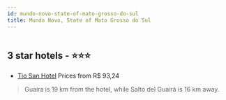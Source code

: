 ```yaml
---
id: mundo-novo-state-of-mato-grosso-do-sul
title: Mundo Novo, State of Mato Grosso do Sul
---
```


<center><img src="https://static.hotelurbano.com/reservas/prod0/10/10037/5b22d5fd43636_tio-sam-hotel.jpg" alt="" /></center>


##  3 star hotels - ⭐️⭐️⭐️

-    [Tio San Hotel](https://us.hurb.com/hotels/mundo-novo/tio-sam-hotel-10037?cmp=18055) Prices from R$ 93,24
   > Guaíra is 19 km from the hotel, while Salto del Guairá is 16 km away.
